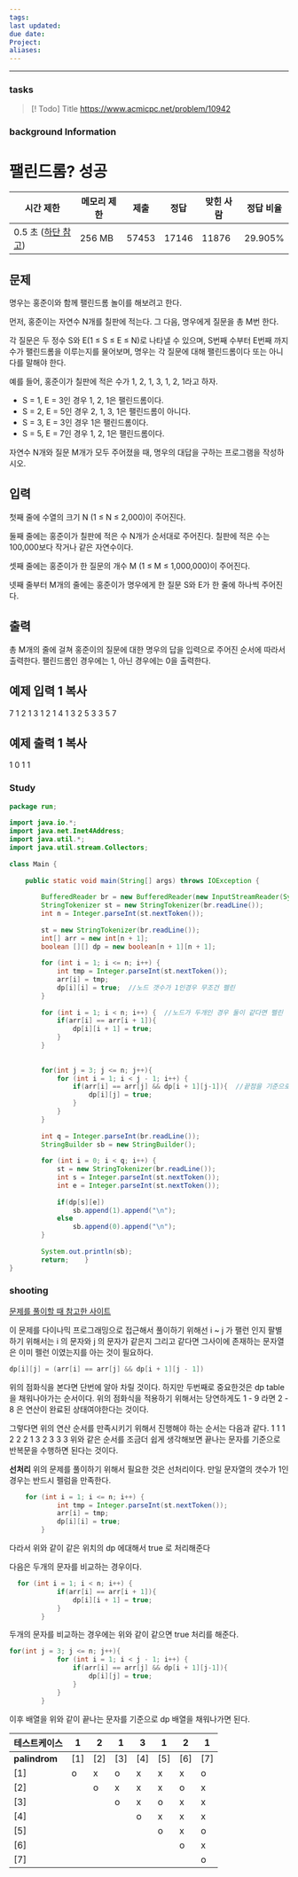 ```yaml
---
tags: 
last updated: 
due date: 
Project: 
aliases:
---
```

--- 
### tasks

> [! Todo] Title
> https://www.acmicpc.net/problem/10942

### background Information
# 팰린드롬? 성공

|시간 제한|메모리 제한|제출|정답|맞힌 사람|정답 비율|
|---|---|---|---|---|---|
|0.5 초 ([하단 참고](https://www.acmicpc.net/problem/10942#))|256 MB|57453|17146|11876|29.905%|

## 문제

명우는 홍준이와 함께 팰린드롬 놀이를 해보려고 한다.

먼저, 홍준이는 자연수 N개를 칠판에 적는다. 그 다음, 명우에게 질문을 총 M번 한다.

각 질문은 두 정수 S와 E(1 ≤ S ≤ E ≤ N)로 나타낼 수 있으며, S번째 수부터 E번째 까지 수가 팰린드롬을 이루는지를 물어보며, 명우는 각 질문에 대해 팰린드롬이다 또는 아니다를 말해야 한다.

예를 들어, 홍준이가 칠판에 적은 수가 1, 2, 1, 3, 1, 2, 1라고 하자.

- S = 1, E = 3인 경우 1, 2, 1은 팰린드롬이다.
- S = 2, E = 5인 경우 2, 1, 3, 1은 팰린드롬이 아니다.
- S = 3, E = 3인 경우 1은 팰린드롬이다.
- S = 5, E = 7인 경우 1, 2, 1은 팰린드롬이다.

자연수 N개와 질문 M개가 모두 주어졌을 때, 명우의 대답을 구하는 프로그램을 작성하시오.

## 입력

첫째 줄에 수열의 크기 N (1 ≤ N ≤ 2,000)이 주어진다.

둘째 줄에는 홍준이가 칠판에 적은 수 N개가 순서대로 주어진다. 칠판에 적은 수는 100,000보다 작거나 같은 자연수이다.

셋째 줄에는 홍준이가 한 질문의 개수 M (1 ≤ M ≤ 1,000,000)이 주어진다.

넷째 줄부터 M개의 줄에는 홍준이가 명우에게 한 질문 S와 E가 한 줄에 하나씩 주어진다.

## 출력

총 M개의 줄에 걸쳐 홍준이의 질문에 대한 명우의 답을 입력으로 주어진 순서에 따라서 출력한다. 팰린드롬인 경우에는 1, 아닌 경우에는 0을 출력한다.

## 예제 입력 1 복사

7
1 2 1 3 1 2 1
4
1 3
2 5
3 3
5 7

## 예제 출력 1 복사

1
0
1
1



### Study

```java
package run;  
  
import java.io.*;  
import java.net.Inet4Address;  
import java.util.*;  
import java.util.stream.Collectors;  
  
class Main {  
  
    public static void main(String[] args) throws IOException {  
  
        BufferedReader br = new BufferedReader(new InputStreamReader(System.in));  
        StringTokenizer st = new StringTokenizer(br.readLine());  
        int n = Integer.parseInt(st.nextToken());  
  
        st = new StringTokenizer(br.readLine());  
        int[] arr = new int[n + 1];  
        boolean [][] dp = new boolean[n + 1][n + 1];  
  
        for (int i = 1; i <= n; i++) {  
            int tmp = Integer.parseInt(st.nextToken());  
            arr[i] = tmp;  
            dp[i][i] = true;  //노드 갯수가 1인경우 무조건 펠린
        }  
  
        for (int i = 1; i < n; i++) {  //노드가 두개인 경우 둘이 같다면 펠린
            if(arr[i] == arr[i + 1]){  
                dp[i][i + 1] = true;  
            }  
        }  
  
  
        for(int j = 3; j <= n; j++){  
            for (int i = 1; i < j - 1; i++) {  
                if(arr[i] == arr[j] && dp[i + 1][j-1]){  //끝점을 기준으로 시작점을 순회
                    dp[i][j] = true;  
                }  
            }  
        }  
  
        int q = Integer.parseInt(br.readLine());  
        StringBuilder sb = new StringBuilder();  
  
        for (int i = 0; i < q; i++) {  
            st = new StringTokenizer(br.readLine());  
            int s = Integer.parseInt(st.nextToken());  
            int e = Integer.parseInt(st.nextToken());  
  
            if(dp[s][e])  
                sb.append(1).append("\n");  
            else                
	            sb.append(0).append("\n");  
        }  
  
        System.out.println(sb);  
        return;    }  
}

```

### shooting
[문제를 풀이할 때 참고한 사이트](https://hidelookit.tistory.com/185)

이 문제를 다이나믹 프로그래밍으로 접근해서 풀이하기 위해선 i ~ j 가 팰런 인지 팔별하기 위해서는 i 의 문자와 j 의 문자가 같은지 그리고 같다면 그사이에 존재하는 문자열은 이미 펠런 이였는지를 아는 것이 필요하다.

```java
dp[i][j] = (arr[i] == arr[j] && dp[i + 1][j - 1])
```

위의 점화식을 본다면 단번에 알아 차릴 것이다. 
하지만 두번째로 중요한것은 dp table 을 채워나아가는 순서이다.
위의 점화식을 적용하기 위해서는 당연하게도 1 - 9 라면 2 - 8 은 연산이 완료된 상태여야한다는 것이다.

그렇다면 위의 연산 순서를 만족시키기 위해서 진행해야 하는 순서는 다음과 같다.
1 1
1 2
2 2
1 3
2 3
3 3
위와 같은 순서를 조금더 쉽게 생각해보면 끝나는 문자를 기준으로 반복문을 수행하면 된다는 것이다.

**선처리**
위의 문제를 풀이하기 위해서 필요한 것은 선처리이다. 
만일 문자열의 갯수가 1인 경우는 반드시 펠럼을 만족한다. 

```java
    for (int i = 1; i <= n; i++) {  
            int tmp = Integer.parseInt(st.nextToken());  
            arr[i] = tmp;  
            dp[i][i] = true;  
        }  

```

다라서 위와 같이 같은 위치의 dp 에대해서 true 로 처리해준다

다음은 두개의 문자를 비교하는 경우이다.

```java
  for (int i = 1; i < n; i++) {  
            if(arr[i] == arr[i + 1]){  
                dp[i][i + 1] = true;  
            }  
        }  
```

두개의 문자를 비교하는 경우에는 위와 같이 같으면 true 처리를 해준다.
```java
for(int j = 3; j <= n; j++){  
            for (int i = 1; i < j - 1; i++) {  
                if(arr[i] == arr[j] && dp[i + 1][j-1]){  
                    dp[i][j] = true;  
                }  
            }  
        }  
```

이후 배열을 위와 같이 끝나는 문자를 기준으로 dp 배열을 채워나가면 된다.

|테스트케이스|1|2|1|3|1|2|1|
|---|---|---|---|---|---|---|---|
|**palindrom**|[1]|[2]|[3]|[4]|[5]|[6]|[7]|
|[1]|o|x|o|x|x|x|o|
|[2]||o|x|x|x|o|x|
|[3]|||o|x|o|x|x|
|[4]||||o|x|x|x|
|[5]|||||o|x|o|
|[6]||||||o|x|
|[7]|||||||o|